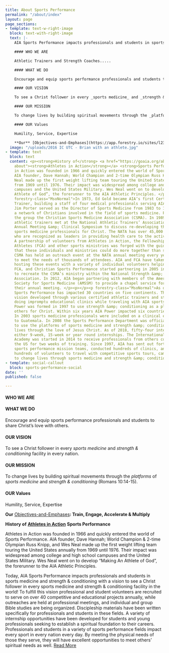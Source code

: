 ```yaml
---
title: About Sports Performance
permalink: "/about/index"
layout: page
page_sections:
- template: text-w-right-image
  block: text-with-right-image
  text: |-
    AIA Sports Performance impacts professionals and students in sports medicine and strength & conditioning with a vision to see a Christ follower in every sports medicine and strength & conditioning facility in the world! To fulfill this vision professional and student volunteers are recruited to serve on over 40 competitive and educational projects annually, while outreaches are held at professional meetings, and individual and group Bible studies are being organized. Discipleship materials have been written specifically for professionals and students in these fields. A variety of internship opportunities have been developed for students and young professionals seeking to establish a spiritual foundation to their careers. Professionals and students in a variety of sports performance fields impact every sport in every nation every day. By meeting the physical needs of those they serve, they will have excellent opportunities to meet others’ spiritual needs as well.

    #### WHO WE ARE

    Athletic Trainers and Strength Coaches.....

    #### WHAT WE DO

    Encourage and equip sports performance professionals and students to share Christ’s love with others.

    #### OUR VISION

    To see a Christ follower in every _sports medicine_ and _strength & conditioning_ facility in every nation.

    #### OUR MISSION

    To change lives by building spiritual movements through the _platforms_ of _sports medicine_ and _strength & conditioning_ (Romans 10:14-15).

    #### OUR Values

    Humility, Service, Expertise

    **Our** [Objectives-and-Emphases](https://app.forestry.io/sites/l23gvhvzqg-abq/body-media//uploads/Objectives-and-Emphases.pdf "Objectives-and-Emphases.pdf")**: Train, Engage, Accelerate & Multiply**
  image: "/uploads/2016 IC UTC - Brian with an athlete.jpg"
- template: text
  block: text
  content: <p><strong>History of</strong> <a href="https://goaia.org/about/" title="AIA
    about"><strong>Athletes in Action</strong></a> <strong>Sports Performance</strong></p><p>Athletes
    in Action was founded in 1966 and quickly entered the world of Sports Performance.
    AIA founder, Dave Hannah; World Champion and 2-time Olympian Russ Knipp, and Wes
    Neal made up the first weight lifting team touring the United States annually
    from 1969 until 1976. Their impact was widespread among college and high school
    campuses and the United States Military. Wes Neal went on to develop “Making An
    Athlete of God”, the forerunner to the AIA Athletic Principles. </p><p></p><p
    forestry-class="MsoNormal">In 1973, Ed Gold became AIA’s first Certified Athletic
    Trainer, building a staff of four medical professionals serving AIA’s five teams.
    Jim Porter served as the Director of Sports Medicine from 1983 to 1987, developing
    a network of Christians involved in the field of sports medicine. Porter called
    the group the Christian Sports Medicine Association (CSMA). In 1989 five certified
    athletic trainers met at the National Athletic Trainers’ Association’s (NATA)
    Annual Meeting &amp; Clinical Symposium to discuss re-developing the CSMA to reach
    sports medicine professionals for Christ. The NATA has over 45,000 members worldwide
    who are recognized as leaders in providing health care to the active populations.
    A partnership of volunteers from Athletes in Action, the Fellowship of Christian
    Athletes (FCA) and other sports ministries was forged with the guiding principle
    that these individuals and ministries could do more together than separate. The
    CSMA has held an outreach event at the NATA annual meeting every year since 1990
    to meet the needs of thousands of attendees. AIA and FCA have taken the lead in
    hosting these events with a variety of individual volunteers helping out. AIA,
    FCA, and Christian Sports Performance started partnering in 2005 in an effort
    to recreate the CSMA’s ministry within the National Strength &amp; Conditioning
    Association. In 2012, AIA began partnering with members of the American Medical
    Society for Sports Medicine (AMSSM) to provide a chapel service for those attending
    their annual meeting. </p><p></p><p forestry-class="MsoNormal">As of 2018 AIA
    Sports Performance has impacted 30 countries on five continents. The international
    vision developed through various certified athletic trainers and strength coaches
    doing impromptu educational clinics while traveling with AIA sports teams. AIA
    Power was formed in 1997 to use strength &amp; conditioning as a platform to reach
    others for Christ. Within six years AIA Power impacted six countries on two continents.
    In 2003 sports medicine professionals were included on a clinical education team
    to Guatemala. In 2008 the Sports Performance Department was officially formed
    to use the platforms of sports medicine and strength &amp; conditioning to change
    lives through the love of Jesus Christ. As of 2018, fifty-four interns have served
    either 9-week, 15-week or year round internships. The International Sports Performance
    Academy was started in 2014 to receive professionals from others countries in
    the US for two weeks of training. Since 1997, AIA has sent out forty-seven international
    sports performance mission teams, conducted hundreds of clinics, and recruited
    hundreds of volunteers to travel with competitive sports tours, camps and projects
    to change lives through sports medicine and strength &amp; conditioning. </p>
- template: social-callout
  block: sports-performance-social
date: ''
published: false

---
```

#### WHO WE ARE

#### WHAT WE DO

Encourage and equip sports performance professionals and students to share Christ’s love with others.

#### OUR VISION

To see a Christ follower in every _sports medicine_ and _strength & conditioning_ facility in every nation.

#### OUR MISSION

To change lives by building spiritual movements through the _platforms_ of _sports medicine_ and _strength & conditioning_ (Romans 10:14-15).

#### OUR Values

Humility, Service, Expertise

**Our** [Objectives-and-Emphases](/uploads/Objectives-and-Emphases.pdf "Objectives-and-Emphases.pdf")**: Train, Engage, Accelerate & Multiply**

**History of** [**Athletes in Action**](https://goaia.org/about/ "AIA about") **Sports Performance**

Athletes in Action was founded in 1966 and quickly entered the world of Sports Performance. AIA founder, Dave Hannah; World Champion & 2-time Olympian Russ Knipp, and Wes Neal made up the first weight lifting team touring the United States annually from 1969 until 1976. Their impact was widespread among college and high school campuses and the United States Military. Wes Neal went on to develop “Making An Athlete of God”, the forerunner to the AIA Athletic Principles.

Today, AIA Sports Performance impacts professionals and students in sports medicine and strength & conditioning with a vision to see a Christ follower in every sports medicine and strength & conditioning facility in the world! To fulfill this vision professional and student volunteers are recruited to serve on over 40 competitive and educational projects annually, while outreaches are held at professional meetings, and individual and group Bible studies are being organized. Discipleship materials have been written specifically for professionals and students in these fields. A variety of internship opportunities have been developed for students and young professionals seeking to establish a spiritual foundation to their careers. Professionals and students in a variety of sports performance fields impact every sport in every nation every day. By meeting the physical needs of those they serve, they will have excellent opportunities to meet others’ spiritual needs as well. [Read More](/uploads/AIA-Sports-Performance-History-Web-Version-revised-7-20-18-1.pdf "AIA-Sports-Performance-History-Web-Version-revised-7-20-18-1.pdf")